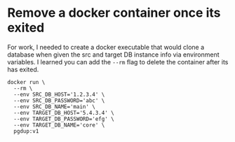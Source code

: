 # Remove a docker container once its exited
For work, I needed to create a docker executable that would clone a database when given the src and target DB instance info via environment variables. I learned you can add the `--rm` flag to delete the container after its has exited.

```
docker run \
  --rm \
  --env SRC_DB_HOST='1.2.3.4' \
  --env SRC_DB_PASSWORD='abc' \
  --env SRC_DB_NAME='main' \
  --env TARGET_DB_HOST='5.4.3.4' \
  --env TARGET_DB_PASSWORD='efg' \
  --env TARGET_DB_NAME='core' \
  pgdup:v1
```